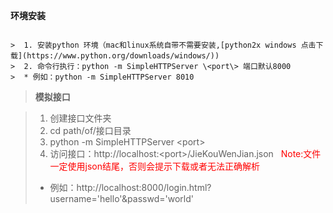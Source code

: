 
**环境安装**
```

>  1. 安装python 环境（mac和linux系统自带不需要安装,[python2x windows 点击下载](https://www.python.org/downloads/windows/))
>  2. 命令行执行：python -m SimpleHTTPServer \<port\> 端口默认8000
>  * 例如：python -m SimpleHTTPServer 8010

```

>**模拟接口**

>  1. 创建接口文件夹
>  2. cd path/of/接口目录
>  3. python -m SimpleHTTPServer \<port\>
>  4. 访问接口：http://localhost:\<port\>/JieKouWenJian.json <font color='red'>&#160;&#160;Note:文件一定使用json结尾，否则会提示下载或者无法正确解析</font>
>  * 例如：http://localhost:8000/login.html?username='hello'&passwd='world'